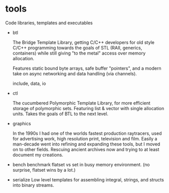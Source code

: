 tools
=====

Code libraries, templates and executables

* btl

	The Bridge Template Library, getting C/C++ developers for old style C/C++ programming
	towards the goals of STL (RAII, generics, containers) while still giving "to the metal"
	access over memory allocation.

	Features static bound byte arrays, safe buffer "pointers", and a modern take on async
	networking and data handling (via channels).

	include, data, io

* ctl

	The cucumbered Polymorphic Template Library, for more efficient storage of polymorphic sets.
	Featuring list & vector with single allocation units.  Takes the goals of BTL to the next level.

* graphics

	In the 1990s I had one of the worlds fastest production raytracers, used for advertising
	work, high resolution print, television and film.  Easily a man-decade went into refining
	and expanding these tools, but I moved on to other fields.  Rescuing ancient archives now
	and trying to at least document my creations.

* bench
	benchmark flatset vs set in busy memory environment.
	(no surprise, flatset wins by a lot.)

* serialize
	Low level templates for assembling integral, strings, and structs into binary streams.

